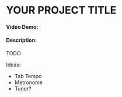 # YOUR PROJECT TITLE
#### Video Demo:  <URL HERE>
#### Description:
TODO 

Ideas:
- Tab Tempo
- Metronome
- Tuner?